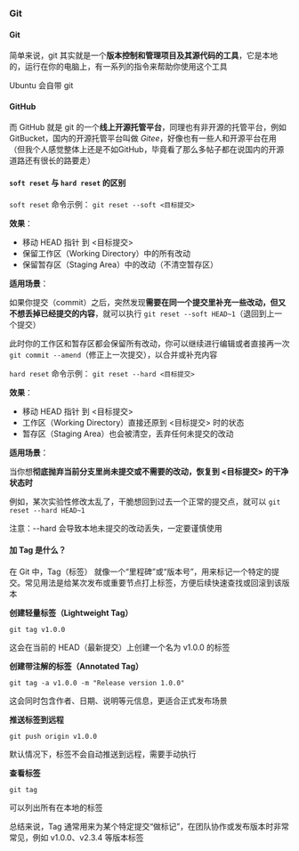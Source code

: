 ### Git
#### Git
简单来说，git 其实就是一个**版本控制和管理项目及其源代码的工具**，它是本地的，运行在你的电脑上，有一系列的指令来帮助你使用这个工具

Ubuntu 会自带 git

#### GitHub
而 GitHub 就是 git 的一个**线上开源托管平台**，同理也有非开源的托管平台，例如 GitBucket，国内的开源托管平台叫做 *Gitee*，好像也有一些人和开源平台在用（但我个人感觉整体上还是不如GitHub，毕竟看了那么多帖子都在说国内的开源道路还有很长的路要走）

#### `soft reset` 与 `hard reset` 的区别
`soft reset`
命令示例： `git reset --soft <目标提交>`

**效果**：

* 移动 HEAD 指针 到 <目标提交>
* 保留工作区（Working Directory）中的所有改动
* 保留暂存区（Staging Area）中的改动（不清空暂存区）

**适用场景**：

如果你提交（commit）之后，突然发现**需要在同一个提交里补充一些改动，但又不想丢掉已经提交的内容**，就可以执行 `git reset --soft HEAD~1`（退回到上一个提交）

此时你的工作区和暂存区都会保留所有改动，你可以继续进行编辑或者直接再一次 `git commit --amend`（修正上一次提交），以合并或补充内容

`hard reset`
命令示例： `git reset --hard <目标提交>`

**效果**：

* 移动 HEAD 指针 到 <目标提交>
* 工作区（Working Directory）直接还原到 <目标提交> 时的状态
* 暂存区（Staging Area）也会被清空，丢弃任何未提交的改动

**适用场景**：

当你想**彻底抛弃当前分支里尚未提交或不需要的改动，恢复到 <目标提交> 的干净状态时**

例如，某次实验性修改太乱了，干脆想回到过去一个正常的提交点，就可以 `git reset --hard HEAD~1`

注意：--hard 会导致本地未提交的改动丢失，一定要谨慎使用

#### 加 Tag 是什么？
在 Git 中，Tag（标签） 就像一个“里程碑”或“版本号”，用来标记一个特定的提交。常见用法是给某次发布或重要节点打上标签，方便后续快速查找或回滚到该版本

**创建轻量标签（Lightweight Tag）**

    git tag v1.0.0

这会在当前的 HEAD（最新提交）上创建一个名为 v1.0.0 的标签

**创建带注解的标签（Annotated Tag）**

    git tag -a v1.0.0 -m "Release version 1.0.0"

这会同时包含作者、日期、说明等元信息，更适合正式发布场景

**推送标签到远程**

    git push origin v1.0.0

默认情况下，标签不会自动推送到远程，需要手动执行

**查看标签**

    git tag

可以列出所有在本地的标签

总结来说，Tag 通常用来为某个特定提交“做标记”，在团队协作或发布版本时非常常见，例如 v1.0.0、v2.3.4 等版本标签